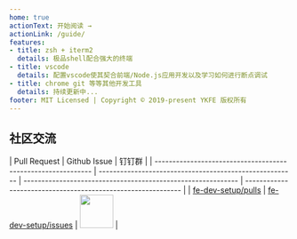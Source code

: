 ```yaml
---
home: true
actionText: 开始阅读 →
actionLink: /guide/
features:
- title: zsh + iterm2
  details: 极品shell配合强大的终端
- title: vscode
  details: 配置vscode使其契合前端/Node.js应用开发以及学习如何进行断点调试
- title: chrome git 等等其他开发工具
  details: 持续更新中...
footer: MIT Licensed | Copyright © 2019-present YKFE 版权所有
---
```


## 社区交流

| Pull Request                                                | Github Issue                                            | 钉钉群                                                                                                       |
| ------------------------------------------------------------ | ------------------------------------------------------- | ------------------------------------------------------------ | ------------------------------------------------------------ |
| [fe-dev-setup/pulls](https://github.com/ykfe/fe-dev-setup/pulls) | [fe-dev-setup/issues](https://github.com/ykfe/fe-dev-setup/issues) | <img src="https://img.alicdn.com/tfs/TB15zfha79E3KVjSZFGXXc19XXa-750-990.jpg" width="60" /> |



